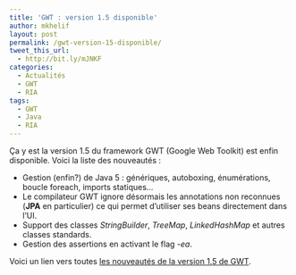 ```yaml
---
title: 'GWT : version 1.5 disponible'
author: mkhelif
layout: post
permalink: /gwt-version-15-disponible/
tweet_this_url:
  - http://bit.ly/mJNKF
categories:
  - Actualités
  - GWT
  - RIA
tags:
  - GWT
  - Java
  - RIA
---
```

Ça y est la version 1.5 du framework GWT (Google Web Toolkit) est enfin disponible. Voici la liste des nouveautés :

  * Gestion (enfin?) de Java 5 : génériques, autoboxing, énumérations, boucle foreach, imports statiques&#8230;
  * Le compilateur GWT ignore désormais les annotations non reconnues (**JPA** en particulier) ce qui permet d&#8217;utiliser ses beans directement dans l&#8217;UI.
  * Support des classes *StringBuilder*, *TreeMap*, *LinkedHashMap* et autres classes standards.
  * Gestion des assertions en activant le flag *-ea*.

Voici un lien vers toutes <a href="http://googlewebtoolkit.blogspot.com/2008/08/gwt-15-now-available.html" target="_blank">les nouveautés de la version 1.5 de GWT</a>.
